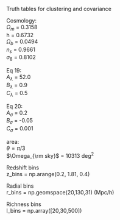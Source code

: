 Truth tables for clustering and covariance

Cosmology: <br>
$`\Omega_m`$ = 0.3158 <br>
h       = 0.6732 <br>
$`\Omega_b`$ = 0.0494 <br>
$`n_s`$     = 0.9661 <br>
$`\sigma_8`$ = 0.8102


Eq 19: <br>
$`A_\lambda`$ = 52.0 <br>
$`B_\lambda`$ = 0.9 <br>
$`C_\lambda`$ = 0.5


Eq 20: <br>
$`A_\sigma`$ = 0.2 <br>
$`B_\sigma`$ = -0.05 <br>
$`C_\sigma`$ = 0.001


area: <br>
$`\theta = \pi`$/3 <br>
$`\Omega_{\rm sky}`$ = 10313 deg$`^2`$


Redshift bins <br>
z_bins = np.arange(0.2, 1.81, 0.4)

Radial bins <br>
r_bins = np.geomspace(20,130,31)  (Mpc/h)

Richness bins <br>
l_bins = np.array([20,30,500])
